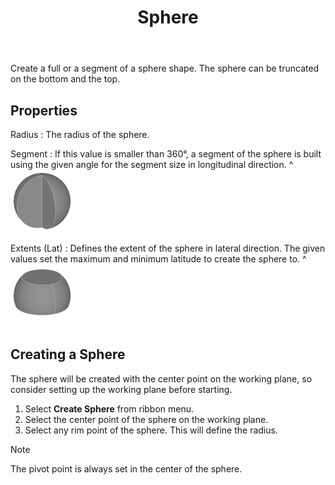 ﻿---
uid: eecb316b-a4da-441b-b9a6-3fadf9275889
title: Sphere
icon: Sphere.svg
---
Create a full or a segment of a sphere shape. The sphere can be truncated on the bottom and the top.

## Properties
Radius
:   The radius of the sphere.

Segment
:   If this value is smaller than 360°, a segment of the sphere is built using the given angle for the segment size in longitudinal direction.
    ^![Sphere with _Segment = 270°_](SphereSegment270.png)

Extents (Lat)
:   Defines the extent of the sphere in lateral direction. The given values set the maximum and minimum latitude to create the sphere to.</para>
    ^![Sphere with _Extents = [-20°, 45°]_](SphereExtents.png)

## Creating a Sphere

The sphere will be created with the center point on the working plane, so consider setting up the working plane before starting.

1. Select __Create Sphere__ from ribbon menu.
2. Select the center point of the sphere on the working plane.
3. Select any rim point of the sphere. This will define the radius.

> [!NOTE]
>  The pivot point is always set in the center of the sphere.
